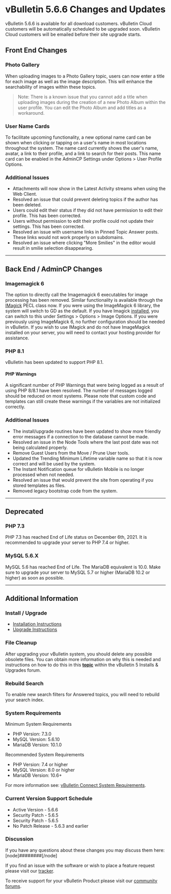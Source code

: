 # vBulletin 5.6.6 Changes and Updates

vBulletin 5.6.6 is available for all download customers. vBulletin Cloud customers will be automatically scheduled to be upgraded soon. vBulletin Cloud customers will be emailed before their site upgrade starts.

## Front End Changes

### Photo Gallery

When uploading images to a Photo Gallery topic, users can now enter a title for each image as well as the image description. This will enhance the searchability of images within these topics.

> Note: There is a known issue that you cannot add a title when uploading images during the creation of a new Photo Album within the user profile. You can edit the Photo Album and add titles as a workaround.

### User Name Cards

To facilitate upcoming functionality, a new optional name card can be shown when clicking or tapping on a user's name in most locations throughout the system. The name card currently shows the user's name, avatar, a link to their profile, and a link to search for their posts. This name card can be enabled in the AdminCP Settings under Options > User Profile Options.

### Additional Issues

- Attachments will now show in the Latest Activity streams when using the Web Client.
- Resolved an issue that could prevent deleting topics if the author has been deleted.
- Users could edit their status if they did not have permission to edit their profile. This has been corrected.
- Users without permission to edit their profile could not update their settings. This has been corrected.
- Resolved an issue with username links in Pinned Topic Answer posts. These links would not work properly on subdomains.
- Resolved an issue where clicking "More Smilies" in the editor would result in smilie selection disappearing.

---

## Back End / AdminCP Changes

### Imagemagick 6

The option to directly call the Imagemagick 6 executables for image processing has been removed. Similar functionality is available through the [IMagick](https://www.php.net/manual/en/book.imagick.php) PECL class now. If you were using the ImageMagick 6 library, the system will switch to GD as the default. If you have Imagick [installed](https://www.php.net/manual/en/imagick.installation.php), you can switch to this under Settings > Options > Image Options. If you were previously using ImageMagick 6, no further configuration should be needed in vBulletin. If you wish to use IMagick and do not have ImageMagick installed on your server, you will need to contact your hosting provider for assistance.

### PHP 8.1

vBulletin has been updated to support PHP 8.1.

#### PHP Warnings

A significant number of PHP Warnings that were being logged as a result of using PHP 8/8.1 have been resolved. The number of messages logged should be reduced on most systems. Please note that custom code and templates can still create these warnings if the variables are not initialized correctly.

### Additional Issues

- The install/upgrade routines have been updated to show more friendly error messages if a connection to the database cannot be made.
- Resolved an issue in the Node Tools where the last post date was not being calculated properly.
- Remove Guest Users from the Move / Prune User tools.
- Updated the Trending Minimum Lifetime variable name so that it is now correct and will be used by the system.
- The Instant Notification queue for vBulletin Mobile is no longer processed when not needed.
- Resolved an issue that would prevent the site from operating if you stored templates as files.
- Removed legacy bootstrap code from the system.

---

## Deprecated

### PHP 7.3

PHP 7.3 has reached End of Life status on December 6th, 2021.  It is recommended to upgrade your server to PHP 7.4 or higher.

### MySQL 5.6.X

MySQL 5.6 has reached End of Life. The MariaDB equivalent is 10.0. Make sure to upgrade your server to MySQL 5.7 or higher (MariaDB 10.2 or higher) as soon as possible.

---

## Additional Information

### Install / Upgrade

- [Installation Instructions](https://www.vbulletin.com/forum/node/4391348)
- [Upgrade Instructions](https://www.vbulletin.com/forum/node/4391346)

### File Cleanup

After upgrading your vBulletin system, you should delete any possible obsolete files. You can obtain more information on why this is needed and instructions on how to do this in this [**topic**](https://www.vbulletin.com/forum/node/4391346) within the vBulletin 5 Installs & Upgrades forum.

### Rebuild Search

To enable new search filters for Answered topics, you will need to rebuild your search index.

### System Requirements

Minimum System Requirements

- PHP Version: 7.3.0
- MySQL Version: 5.6.10
- MariaDB Version: 10.1.0

Recommended System Requirements

- PHP Version: 7.4 or higher
- MySQL Version: 8.0 or higher
- MariaDB Version: 10.6+

For more information see: [vBulletin Connect System Requirements](https://www.vbulletin.com/forum/node/4387853).

### Current Version Support Schedule

- Active Version - 5.6.6
- Security Patch - 5.6.5
- Security Patch - 5.6.5
- No Patch Release - 5.6.3 and earlier

### Discussion

If you have any questions about these changes you may discuss them here: [node]########[/node]

If you find an issue with the software or wish to place a feature request please visit our [tracker](https://tracker.vbulletin.com).

To receive support for your vBulletin Product please visit our [community forums](https://www.vbulletin.com/forum/).